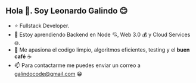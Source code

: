 ## Hola 👋. Soy Leonardo Galindo 😊
- ⭐ Fullstack Developer.
- 👀 Estoy aprendiendo Backend en Node 💘, Web 3.0 💰 y Cloud Services 🌐.
- 🌱 Me apasiona el codigo limpio, algoritmos eficientes, testing y el **buen café** ☕
- 📫 Para contactarme me puedes enviar un correo a <galindocode@gmail.com> 😁

<!---
galindocode/galindocode is a ✨ special ✨ repository because its `README.md` (this file) appears on your GitHub profile.
You can click the Preview link to take a look at your changes.
--->
